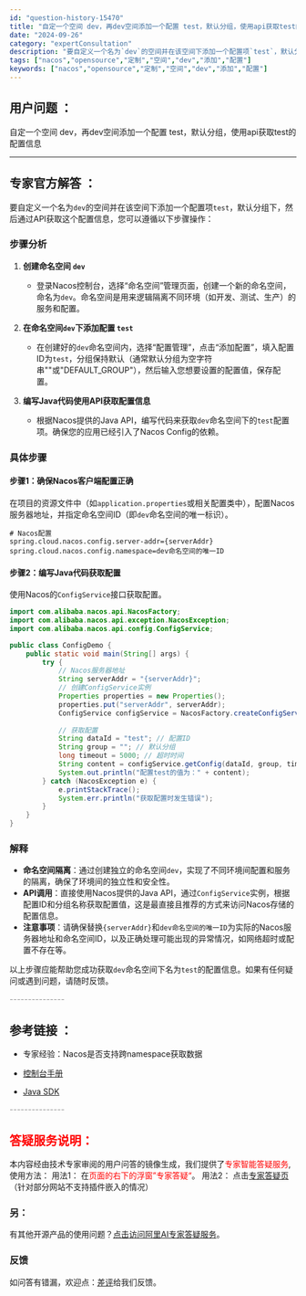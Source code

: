```yaml
---
id: "question-history-15470"
title: "自定一个空间 dev，再dev空间添加一个配置 test，默认分组，使用api获取test的配置信息"
date: "2024-09-26"
category: "expertConsultation"
description: "要自定义一个名为`dev`的空间并在该空间下添加一个配置项`test`，默认分组下，然后通过API获取这个配置信息，您可以遵循以下步骤操作：### 步骤分析1. **创建命名空间 `dev`**   - 登录Nacos控制台，选择“命名空间”管理页面，创建一个新的命名空间，命名为`dev`。命名空间"
tags: ["nacos","opensource","定制","空间","dev","添加","配置"]
keywords: ["nacos","opensource","定制","空间","dev","添加","配置"]
---
```


## 用户问题 ： 
 自定一个空间 dev，再dev空间添加一个配置 test，默认分组，使用api获取test的配置信息  

---------------
## 专家官方解答 ：

要自定义一个名为`dev`的空间并在该空间下添加一个配置项`test`，默认分组下，然后通过API获取这个配置信息，您可以遵循以下步骤操作：

### 步骤分析

1. **创建命名空间 `dev`**
   - 登录Nacos控制台，选择“命名空间”管理页面，创建一个新的命名空间，命名为`dev`。命名空间是用来逻辑隔离不同环境（如开发、测试、生产）的服务和配置。

2. **在命名空间`dev`下添加配置 `test`**
   - 在创建好的`dev`命名空间内，选择“配置管理”，点击“添加配置”，填入配置ID为`test`，分组保持默认（通常默认分组为空字符串""或"DEFAULT_GROUP"），然后输入您想要设置的配置值，保存配置。

3. **编写Java代码使用API获取配置信息**
   - 根据Nacos提供的Java API，编写代码来获取`dev`命名空间下的`test`配置项。确保您的应用已经引入了Nacos Config的依赖。

### 具体步骤

#### 步骤1：确保Nacos客户端配置正确

在项目的资源文件中（如`application.properties`或相关配置类中），配置Nacos服务器地址，并指定命名空间ID（即`dev`命名空间的唯一标识）。

```properties
# Nacos配置
spring.cloud.nacos.config.server-addr={serverAddr}
spring.cloud.nacos.config.namespace=dev命名空间的唯一ID
```

#### 步骤2：编写Java代码获取配置

使用Nacos的`ConfigService`接口获取配置。

```java
import com.alibaba.nacos.api.NacosFactory;
import com.alibaba.nacos.api.exception.NacosException;
import com.alibaba.nacos.api.config.ConfigService;

public class ConfigDemo {
    public static void main(String[] args) {
        try {
            // Nacos服务器地址
            String serverAddr = "{serverAddr}";
            // 创建ConfigService实例
            Properties properties = new Properties();
            properties.put("serverAddr", serverAddr);
            ConfigService configService = NacosFactory.createConfigService(properties);
            
            // 获取配置
            String dataId = "test"; // 配置ID
            String group = ""; // 默认分组
            long timeout = 5000; // 超时时间
            String content = configService.getConfig(dataId, group, timeout);
            System.out.println("配置test的值为：" + content);
        } catch (NacosException e) {
            e.printStackTrace();
            System.err.println("获取配置时发生错误");
        }
    }
}
```

### 解释

- **命名空间隔离**：通过创建独立的命名空间`dev`，实现了不同环境间配置和服务的隔离，确保了环境间的独立性和安全性。
- **API调用**：直接使用Nacos提供的Java API，通过`ConfigService`实例，根据配置ID和分组名称获取配置值，这是最直接且推荐的方式来访问Nacos存储的配置信息。
- **注意事项**：请确保替换`{serverAddr}`和`dev命名空间的唯一ID`为实际的Nacos服务器地址和命名空间ID，以及正确处理可能出现的异常情况，如网络超时或配置不存在等。

以上步骤应能帮助您成功获取`dev`命名空间下名为`test`的配置信息。如果有任何疑问或遇到问题，请随时反馈。


<font color="#949494">---------------</font> 


## 参考链接 ：

* 专家经验：Nacos是否支持跨namespace获取数据 
 
 * [控制台手册](https://nacos.io/docs/latest/guide/admin/console-guide)
 
 * [Java SDK](https://nacos.io/docs/latest/guide/user/sdk)


 <font color="#949494">---------------</font> 
 


## <font color="#FF0000">答疑服务说明：</font> 

本内容经由技术专家审阅的用户问答的镜像生成，我们提供了<font color="#FF0000">专家智能答疑服务</font>,使用方法：
用法1： 在<font color="#FF0000">页面的右下的浮窗”专家答疑“</font>。
用法2： 点击[专家答疑页](https://answer.opensource.alibaba.com/docs/intro)（针对部分网站不支持插件嵌入的情况）
### 另：


有其他开源产品的使用问题？[点击访问阿里AI专家答疑服务](https://answer.opensource.alibaba.com/docs/intro)。
### 反馈
如问答有错漏，欢迎点：[差评](https://ai.nacos.io/user/feedbackByEnhancerGradePOJOID?enhancerGradePOJOId=15540)给我们反馈。
